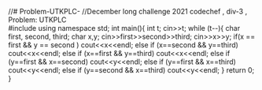 //# Problem-UTKPLC-
//December long challenge 2021 codechef , div-3 , Problem: UTKPLC  
#include<iostream>
using namespace std;
int main(){
int t;
cin>>t;
while (t--){
    char first, second, third;
    char x,y;
    cin>>first>>second>>third;
    cin>>x>>y;
    if(x == first && y == second )
        cout<<x<<endl;
    else if (x==second && y==third)
        cout<<x<<endl;
     else if (x==first && y==third)
         cout<<x<<endl;
    else if (y==first && x==second)
        cout<<y<<endl;
    else if (y==first && x==third)
        cout<<y<<endl;
    else if (y==second && x==third)
        cout<<y<<endl;
}
return 0;
}
